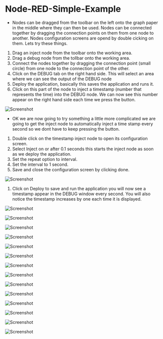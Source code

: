 # Node-RED-Simple-Example

- Nodes can be dragged from the toolbar on the left onto the graph paper in the middle where they can then be used. Nodes can be connected together by dragging the connection points on them from one node to another. Nodes configuration screens are opend by double cicking on them. Lets try these things.

1. Drag an inject node from the toolbar onto the working area.
2. Drag a debug node from the tollbar onto the working area.
3. Connect the nodes together by dragging the connection point (small circle) from one node to the connection point of the other.
4. Click on the DEBUG tab on the right hand side. This will select an area where we can see the output of the DEBUG node
5. Deploy the application, basically this saves the application and runs it.
6. Click on this part of the node to inject a timestamp (number that represents the time) into the DEBUG node. We can now see this number appear on the right hand side each time we press the button.

![Screenshot](screenshots/nodeRed001.png)

- OK we are now going to try something a little more complicated we are going to get the inject node to automatically inject a time stamp every second so we dont have to keep pressing the button.

1. Double click on the timestamp inject node to open its configuration screen.
2. Select Inject on or after 0.1 seconds this starts the inject node as soon as we deploy the application.
3. Set the repeat option to interval.
4. Set the interval to 1 second.
5. Save and close the configuration screen by clicking done.

![Screenshot](screenshots/nodeRed002.png)

1. Click on Deploy to save and run the application you will now see a timestamp appear in the DEBUG window every second. You will also notice the timestamp increases by one each time it is displayed. 


![Screenshot](screenshots/nodeRed003.png)


![Screenshot](screenshots/nodeRed004.png)


![Screenshot](screenshots/nodeRed005.png)


![Screenshot](screenshots/nodeRed006.png)


![Screenshot](screenshots/nodeRed007.png)


![Screenshot](screenshots/nodeRed008.png)


![Screenshot](screenshots/nodeRed009.png)


![Screenshot](screenshots/nodeRed010.png)


![Screenshot](screenshots/nodeRed011.png)


![Screenshot](screenshots/nodeRed012.png)


![Screenshot](screenshots/nodeRed013.png)


![Screenshot](screenshots/nodeRed014.png)


![Screenshot](screenshots/nodeRed015.png)


![Screenshot](screenshots/nodeRed016.png)
